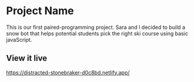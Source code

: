 # Project Name

This is our first paired-programming project.
Sara and I decided to build a snow bot that helps potential students pick the right ski course using
basic javaScript.

## View it live

https://distracted-stonebraker-d0c8bd.netlify.app/

